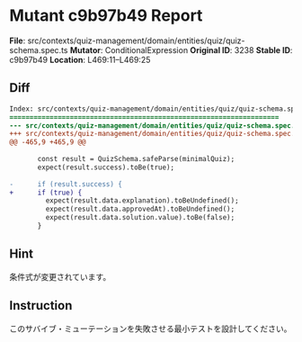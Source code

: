 # Mutant c9b97b49 Report

**File**: src/contexts/quiz-management/domain/entities/quiz/quiz-schema.spec.ts
**Mutator**: ConditionalExpression
**Original ID**: 3238
**Stable ID**: c9b97b49
**Location**: L469:11–L469:25

## Diff

```diff
Index: src/contexts/quiz-management/domain/entities/quiz/quiz-schema.spec.ts
===================================================================
--- src/contexts/quiz-management/domain/entities/quiz/quiz-schema.spec.ts	original
+++ src/contexts/quiz-management/domain/entities/quiz/quiz-schema.spec.ts	mutated #3238
@@ -465,9 +465,9 @@
 
       const result = QuizSchema.safeParse(minimalQuiz);
       expect(result.success).toBe(true);
 
-      if (result.success) {
+      if (true) {
         expect(result.data.explanation).toBeUndefined();
         expect(result.data.approvedAt).toBeUndefined();
         expect(result.data.solution.value).toBe(false);
       }
```

## Hint

条件式が変更されています。

## Instruction

このサバイブ・ミューテーションを失敗させる最小テストを設計してください。
